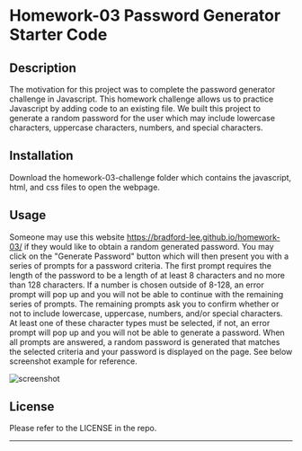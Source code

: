 # Homework-03 Password Generator Starter Code

## Description

The motivation for this project was to complete the password generator challenge in Javascript. This homework challenge allows us to practice Javascript by adding code to an existing file. We built this project to generate a random password for the user which may include lowercase characters, uppercase characters, numbers, and special characters. 


## Installation

Download the homework-03-challenge folder which contains the javascript, html, and css files to open the webpage.

## Usage 

Someone may use this website https://bradford-lee.github.io/homework-03/ if they would like to obtain a random generated password. You may click on the "Generate Password" button which will then present you with a series of prompts for a password criteria. The first prompt requires the length of the password to be a length of at least 8 characters and no more than 128 characters. If a number is chosen outside of 8-128, an error prompt will pop up and you will not be able to continue with the remaining series of prompts. The remaining prompts ask you to confirm whether or not to include lowercase, uppercase, numbers, and/or special characters. At least one of these character types must be selected, if not, an error prompt will pop up and you will not be able to generate a password. When all prompts are answered, a random password is generated that matches the selected criteria and your password is displayed on the page. See below screenshot example for reference.

![screenshot](https://user-images.githubusercontent.com/127280322/230812106-4de2da45-99e8-49ba-ba1d-9f9ff186c530.PNG)

## License

Please refer to the LICENSE in the repo.

---

